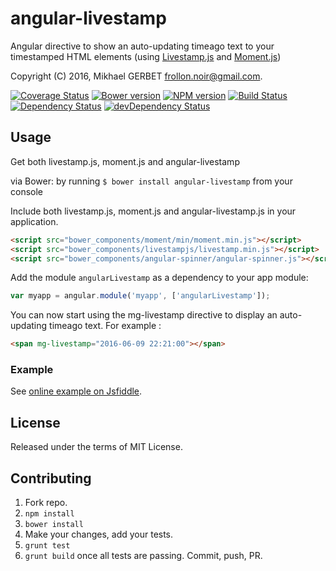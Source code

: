 # angular-livestamp

Angular directive to show an auto-updating timeago text to your timestamped HTML elements (using [Livestamp.js](https://mattbradley.github.io/livestampjs/) and [Moment.js](http://momentjs.com/))

Copyright (C) 2016, Mikhael GERBET <frollon.noir@gmail.com>.

[![Coverage Status][coverage-image]][coverage-url]
[![Bower version][bower-version-image]][bower-url]
[![NPM version][npm-version-image]][npm-url]
[![Build Status][travis-image]][travis-url]
[![Dependency Status][dependency-image]][dependency-url]
[![devDependency Status][dev-dependency-image]][dev-dependency-url]


## Usage

Get both livestamp.js, moment.js and angular-livestamp

via Bower: by running ``` $ bower install angular-livestamp ``` from your console

Include both livestamp.js, moment.js and angular-livestamp.js in your application.

```html
<script src="bower_components/moment/min/moment.min.js"></script>
<script src="bower_components/livestampjs/livestamp.min.js"></script>
<script src="bower_components/angular-spinner/angular-spinner.js"></script>
```

Add the module `angularLivestamp` as a dependency to your app module:

```js
var myapp = angular.module('myapp', ['angularLivestamp']);
```

You can now start using the mg-livestamp directive to display an auto-updating timeago text.
For example :

```html
<span mg-livestamp="2016-06-09 22:21:00"></span>
```

### Example

See [online example on Jsfiddle](https://jsfiddle.net/mikhaelgerbet/r5kfj7b1/).

## License

Released under the terms of MIT License.

## Contributing

1. Fork repo.
2. `npm install`
3. `bower install`
4. Make your changes, add your tests.
5. `grunt test`
6. `grunt build` once all tests are passing. Commit, push, PR.



[coverage-image]: https://coveralls.io/repos/github/MikhaelGerbet/angular-livestamp/badge.svg?branch=master
[coverage-url]: https://coveralls.io/github/MikhaelGerbet/angular-livestamp?branch=master
[bower-version-image]: http://img.shields.io/bower/v/angular-livestamp.svg?style=flat
[bower-url]: http://bower.io/search/?q=angular-livestamp
[npm-url]: https://npmjs.org/package/angular-livestamp
[npm-version-image]: http://img.shields.io/npm/v/angular-livestamp.svg?style=flat
[travis-image]: https://travis-ci.org/MikhaelGerbet/angular-livestamp.png?branch=master
[travis-url]: https://travis-ci.org/MikhaelGerbet/angular-livestamp 
[dependency-image]: https://david-dm.org/MikhaelGerbet/angular-livestamp.svg?style=flat
[dependency-url]: https://david-dm.org/MikhaelGerbet/angular-livestamp
[dev-dependency-image]: https://david-dm.org/MikhaelGerbet/angular-livestamp/dev-status.svg?style=flat
[dev-dependency-url]: https://david-dm.org/MikhaelGerbet/angular-livestamp#info=devDependencies



